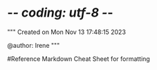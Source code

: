 # -*- coding: utf-8 -*-
"""
Created on Mon Nov 13 17:48:15 2023

@author: Irene
"""

#Reference Markdown Cheat Sheet for formatting

